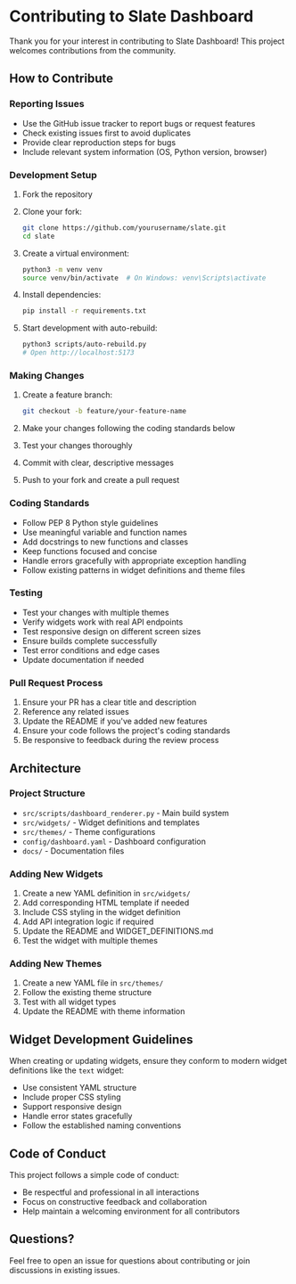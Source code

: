 # Contributing to Slate Dashboard

Thank you for your interest in contributing to Slate Dashboard! This project welcomes contributions from the community.

## How to Contribute

### Reporting Issues

- Use the GitHub issue tracker to report bugs or request features
- Check existing issues first to avoid duplicates
- Provide clear reproduction steps for bugs
- Include relevant system information (OS, Python version, browser)

### Development Setup

1. Fork the repository
2. Clone your fork:
   ```bash
   git clone https://github.com/yourusername/slate.git
   cd slate
   ```

3. Create a virtual environment:
   ```bash
   python3 -m venv venv
   source venv/bin/activate  # On Windows: venv\Scripts\activate
   ```

4. Install dependencies:
   ```bash
   pip install -r requirements.txt
   ```

5. Start development with auto-rebuild:
   ```bash
   python3 scripts/auto-rebuild.py
   # Open http://localhost:5173
   ```

### Making Changes

1. Create a feature branch:
   ```bash
   git checkout -b feature/your-feature-name
   ```

2. Make your changes following the coding standards below
3. Test your changes thoroughly
4. Commit with clear, descriptive messages
5. Push to your fork and create a pull request

### Coding Standards

- Follow PEP 8 Python style guidelines
- Use meaningful variable and function names
- Add docstrings to new functions and classes
- Keep functions focused and concise
- Handle errors gracefully with appropriate exception handling
- Follow existing patterns in widget definitions and theme files

### Testing

- Test your changes with multiple themes
- Verify widgets work with real API endpoints
- Test responsive design on different screen sizes
- Ensure builds complete successfully
- Test error conditions and edge cases
- Update documentation if needed

### Pull Request Process

1. Ensure your PR has a clear title and description
2. Reference any related issues
3. Update the README if you've added new features
4. Ensure your code follows the project's coding standards
5. Be responsive to feedback during the review process

## Architecture

### Project Structure

- `src/scripts/dashboard_renderer.py` - Main build system
- `src/widgets/` - Widget definitions and templates
- `src/themes/` - Theme configurations
- `config/dashboard.yaml` - Dashboard configuration
- `docs/` - Documentation files

### Adding New Widgets

1. Create a new YAML definition in `src/widgets/`
2. Add corresponding HTML template if needed
3. Include CSS styling in the widget definition
4. Add API integration logic if required
5. Update the README and WIDGET_DEFINITIONS.md
6. Test the widget with multiple themes

### Adding New Themes

1. Create a new YAML file in `src/themes/`
2. Follow the existing theme structure
3. Test with all widget types
4. Update the README with theme information

## Widget Development Guidelines

When creating or updating widgets, ensure they conform to modern widget definitions like the `text` widget:

- Use consistent YAML structure
- Include proper CSS styling
- Support responsive design
- Handle error states gracefully
- Follow the established naming conventions

## Code of Conduct

This project follows a simple code of conduct:

- Be respectful and professional in all interactions
- Focus on constructive feedback and collaboration
- Help maintain a welcoming environment for all contributors

## Questions?

Feel free to open an issue for questions about contributing or join discussions in existing issues.
